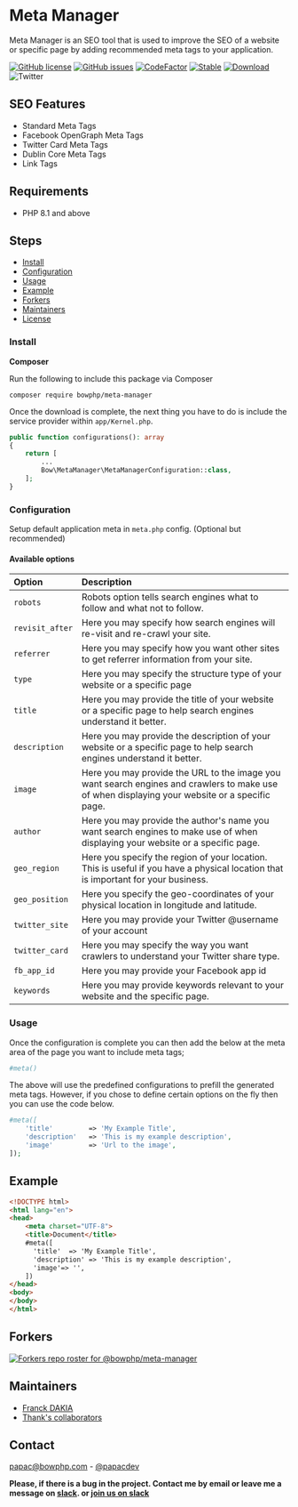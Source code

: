 # Meta Manager

Meta Manager is an SEO tool that is used to improve the SEO of a website or specific page by adding recommended meta tags to your application.

[![GitHub license](https://img.shields.io/github/license/bowphp/meta-manager.svg)](https://github.com/bowphp/meta-manager/blob/master/LICENSE) [![GitHub issues](https://img.shields.io/github/issues/bowphp/meta-manager.svg)](https://github.com/bowphp/meta-manager/issues) [![CodeFactor](https://www.codefactor.io/repository/github/bowphp/meta-manager/badge)](https://www.codefactor.io/repository/github/bowphp/meta-manager) [![Stable](https://poser.pugx.org/bowphp/meta-manager/v/stable.svg)](https://poser.pugx.org/bowphp/meta-manager/v/stable.svg) [![Download](https://poser.pugx.org/bowphp/meta-manager/d/total.svg)](https://poser.pugx.org/bowphp/meta-manager/d/total.svg) ![Twitter](https://img.shields.io/twitter/url/https/github.com/bowphp/meta-manager.svg?style=social)

## SEO Features

* Standard Meta Tags
* Facebook OpenGraph Meta Tags
* Twitter Card Meta Tags
* Dublin Core Meta Tags
* Link Tags

## Requirements

* PHP 8.1 and above

## Steps

* [Install](./#install)
* [Configuration](./#configuration)
* [Usage](./#usage)
* [Example](./#example)
* [Forkers](./#forkers)
* [Maintainers](./#maintainers)
* [License](./#license)

### Install

**Composer**

Run the following to include this package via Composer

```text
composer require bowphp/meta-manager
```

Once the download is complete, the next thing you have to do is include the service provider within `app/Kernel.php`.

```php
public function configurations(): array
{
    return [
        ...
        Bow\MetaManager\MetaManagerConfiguration::class,
    ];
}
```

### Configuration

Setup default application meta in `meta.php` config. \(Optional but recommended\)

#### Available options

| Option | Description |
| :--- | :--- |
| `robots` | Robots option tells search engines what to follow and what not to follow. |
| `revisit_after` | Here you may specify how search engines will re-visit and re-crawl your site. |
| `referrer` | Here you may specify how you want other sites to get referrer information from your site. |
| `type` | Here you may specify the structure type of your website or a specific page |
| `title` | Here you may provide the title of your website or a specific page to help search engines understand it better. |
| `description` | Here you may provide the description of your website or a specific page to help search engines understand it better. |
| `image` | Here you may provide the URL to the image you want search engines and crawlers to make use of when displaying your website or a specific page. |
| `author` | Here you may provide the author's name you want search engines to make use of when displaying your website or a specific page. |
| `geo_region` | Here you specify the region of your location. This is useful if you have a physical location that is important for your business. |
| `geo_position` | Here you specify the geo-coordinates of your physical location in longitude and latitude. |
| `twitter_site` | Here you may provide your Twitter @username of your account |
| `twitter_card` | Here you may specify the way you want crawlers to understand your Twitter share type. |
| `fb_app_id` | Here you may provide your Facebook app id |
| `keywords` | Here you may provide keywords relevant to your website and the specific page. |

### Usage

Once the configuration is complete you can then add the below at the meta area of the page you want to include meta tags;

```php
#meta()
```

The above will use the predefined configurations to prefill the generated meta tags. However, if you chose to define certain options on the fly then you can use the code below.

```php
#meta([
    'title'         => 'My Example Title',
    'description'   => 'This is my example description',
    'image'         => 'Url to the image',
]);
```

## Example

```html
<!DOCTYPE html>
<html lang="en">
<head>
    <meta charset="UTF-8">
    <title>Document</title>
    #meta([
      'title'  => 'My Example Title',
      'description' => 'This is my example description',
      'image'=> '',
    ])
</head>
<body>
</body>
</html>
```

## Forkers

[![Forkers repo roster for @bowphp/meta-manager](https://reporoster.com/forks/bowphp/meta-manager)](https://github.com/bowphp/meta-manager/network/members)

## Maintainers

* [Franck DAKIA](https://github.com/papac)
* [Thank's collaborators](https://github.com/bowphp/framework/graphs/contributors)

## Contact

[papac@bowphp.com](mailto:papac@bowphp.com) - [@papacdev](https://twitter.com/papacdev)

**Please, if there is a bug in the project. Contact me by email or leave me a message on [slack](https://bowphp.slack.com). or [join us on slack](https://join.slack.com/t/bowphp/shared_invite/enQtNzMxOTQ0MTM2ODM5LTQ3MWQ3Mzc1NDFiNDYxMTAyNzBkNDJlMTgwNDJjM2QyMzA2YTk4NDYyN2NiMzM0YTZmNjU1YjBhNmJjZThiM2Q)**
